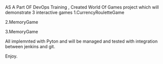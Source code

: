 AS A Part OF DevOps Training , Created World Of Games project which will demonstrate 3 interactive games
1.CurrencyRouletteGame

2.MemoryGame

3.MemoryGame

All implemnted with Pyton and will be managed and tested with integration between jenkins and git. 

Enjoy.
